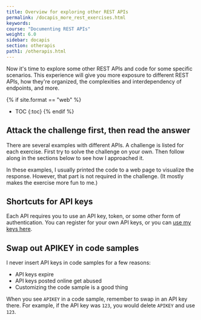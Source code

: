 ```yaml
---
title: Overview for exploring other REST APIs
permalink: /docapis_more_rest_exercises.html
keywords:
course: "Documenting REST APIs"
weight: 6.0
sidebar: docapis
section: otherapis
path1: /otherapis.html
---
```


Now it's time to explore some other REST APIs and code for some specific scenarios. This experience will give you more exposure to different REST APIs, how they're organized, the complexities and interdependency of endpoints, and more.

{% if site.format == "web" %}
* TOC
{:toc}
{% endif %}

## Attack the challenge first, then read the answer

There are several examples with different APIs. A challenge is listed for each exercise. First try to solve the challenge on your own. Then follow along in the sections below to see how I approached it.

In these examples, I usually printed the code to a web page to visualize the response. However, that part is not required in the challenge. (It mostly makes the exercise more fun to me.)

## Shortcuts for API keys

Each API requires you to use an API key, token, or some other form of authentication. You can register for your own API keys, or you can [use my keys here](/learnapidoc/assets/files/apikeys.txt).

## Swap out APIKEY in code samples

I never insert API keys in code samples for a few reasons:

* API keys expire
* API keys posted online get abused
* Customizing the code sample is a good thing

When you see `APIKEY` in a code sample, remember to swap in an API key there. For example, if the API key was `123`, you would delete `APIKEY` and use `123`.
